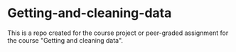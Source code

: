 # Getting-and-cleaning-data
This is a repo created for the course project or peer-graded assignment for the course "Getting and cleaning data". 
